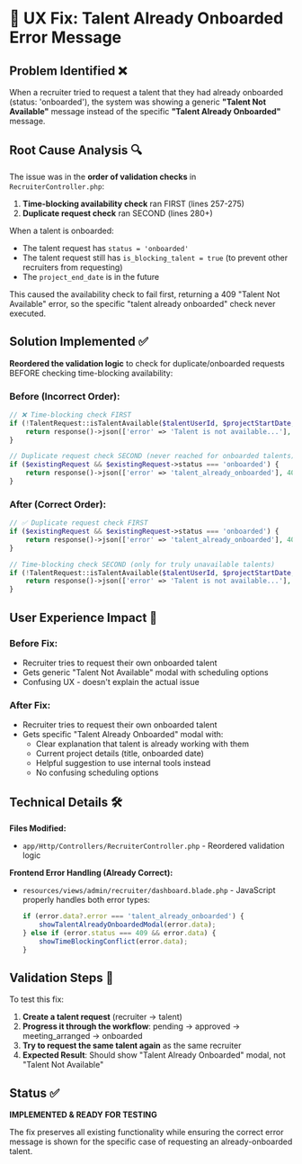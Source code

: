 # 🔧 UX Fix: Talent Already Onboarded Error Message

## Problem Identified ❌

When a recruiter tried to request a talent that they had already onboarded (status: 'onboarded'), the system was showing a generic **"Talent Not Available"** message instead of the specific **"Talent Already Onboarded"** message.

## Root Cause Analysis 🔍

The issue was in the **order of validation checks** in `RecruiterController.php`:

1. **Time-blocking availability check** ran FIRST (lines 257-275)
2. **Duplicate request check** ran SECOND (lines 280+)

When a talent is onboarded:
- The talent request has `status = 'onboarded'` 
- The talent request still has `is_blocking_talent = true` (to prevent other recruiters from requesting)
- The `project_end_date` is in the future

This caused the availability check to fail first, returning a 409 "Talent Not Available" error, so the specific "talent already onboarded" check never executed.

## Solution Implemented ✅

**Reordered the validation logic** to check for duplicate/onboarded requests BEFORE checking time-blocking availability:

### Before (Incorrect Order):
```php
// ❌ Time-blocking check FIRST
if (!TalentRequest::isTalentAvailable($talentUserId, $projectStartDate, $projectEndDate)) {
    return response()->json(['error' => 'Talent is not available...'], 409);
}

// Duplicate request check SECOND (never reached for onboarded talents)
if ($existingRequest && $existingRequest->status === 'onboarded') {
    return response()->json(['error' => 'talent_already_onboarded'], 400);
}
```

### After (Correct Order):
```php
// ✅ Duplicate request check FIRST
if ($existingRequest && $existingRequest->status === 'onboarded') {
    return response()->json(['error' => 'talent_already_onboarded'], 400);
}

// Time-blocking check SECOND (only for truly unavailable talents)
if (!TalentRequest::isTalentAvailable($talentUserId, $projectStartDate, $projectEndDate)) {
    return response()->json(['error' => 'Talent is not available...'], 409);
}
```

## User Experience Impact 🎯

### Before Fix:
- Recruiter tries to request their own onboarded talent
- Gets generic "Talent Not Available" modal with scheduling options
- Confusing UX - doesn't explain the actual issue

### After Fix:
- Recruiter tries to request their own onboarded talent  
- Gets specific "Talent Already Onboarded" modal with:
  - Clear explanation that talent is already working with them
  - Current project details (title, onboarded date)
  - Helpful suggestion to use internal tools instead
  - No confusing scheduling options

## Technical Details 🛠️

**Files Modified:**
- `app/Http/Controllers/RecruiterController.php` - Reordered validation logic

**Frontend Error Handling (Already Correct):**
- `resources/views/admin/recruiter/dashboard.blade.php` - JavaScript properly handles both error types:
  ```javascript
  if (error.data?.error === 'talent_already_onboarded') {
      showTalentAlreadyOnboardedModal(error.data);
  } else if (error.status === 409 && error.data) {
      showTimeBlockingConflict(error.data);
  }
  ```

## Validation Steps 🧪

To test this fix:

1. **Create a talent request** (recruiter → talent)
2. **Progress it through the workflow**: pending → approved → meeting_arranged → onboarded
3. **Try to request the same talent again** as the same recruiter
4. **Expected Result**: Should show "Talent Already Onboarded" modal, not "Talent Not Available"

## Status ✅

**IMPLEMENTED & READY FOR TESTING**

The fix preserves all existing functionality while ensuring the correct error message is shown for the specific case of requesting an already-onboarded talent.
